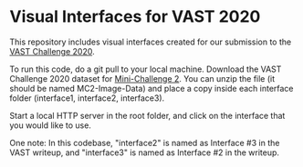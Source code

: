 # Visual Interfaces for VAST 2020 

This repository includes visual interfaces created for our submission to the [VAST Challenge 2020](https://vast-challenge.github.io/2020/).

To run this code, do a git pull to your local machine. Download the VAST Challenge 2020 dataset for [Mini-Challenge 2](https://vast-challenge.github.io/2020/MC2.html). You can unzip the file (it should be named MC2-Image-Data) and place a copy inside each interface folder (interface1, interface2, interface3).

Start a local HTTP server in the root folder, and click on the interface that you would like to use.

One note: In this codebase, "interface2" is named as Interface #3 in the VAST writeup, and "interface3" is named as Interface #2 in the writeup.
